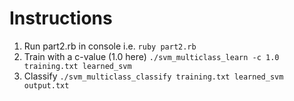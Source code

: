 # Instructions
1. Run part2.rb in console i.e. `ruby part2.rb`
2. Train with a c-value (1.0 here) `./svm_multiclass_learn -c 1.0 training.txt learned_svm`
3. Classify `./svm_multiclass_classify training.txt learned_svm output.txt`